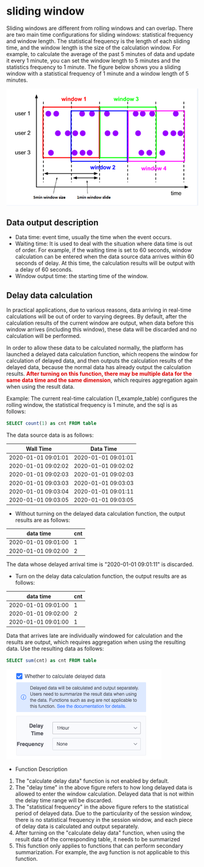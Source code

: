 # sliding window

Sliding windows are different from rolling windows and can overlap. There are two main time configurations for sliding windows: statistical frequency and window length. The statistical frequency is the length of each sliding time, and the window length is the size of the calculation window. For example, to calculate the average of the past 5 minutes of data and update it every 1 minute, you can set the window length to 5 minutes and the statistics frequency to 1 minute. The figure below shows you a sliding window with a statistical frequency of 1 minute and a window length of 5 minutes.

![](../../../../assets/dataflow/stream-processing/sliding-window.png)

## Data output description

  - Data time: event time, usually the time when the event occurs.
  - Waiting time: It is used to deal with the situation where data time is out of order. For example, if the waiting time is set to 60 seconds, window calculation can be entered when the data source data arrives within 60 seconds of delay. At this time, the calculation results will be output with a delay of 60 seconds.
  - Window output time: the starting time of the window.

## Delay data calculation

In practical applications, due to various reasons, data arriving in real-time calculations will be out of order to varying degrees. By default, after the calculation results of the current window are output, when data before this window arrives (including this window), these data will be discarded and no calculation will be performed.

In order to allow these data to be calculated normally, the platform has launched a delayed data calculation function, which reopens the window for calculation of delayed data, and then outputs the calculation results of the delayed data, because the normal data has already output the calculation results. <font color="#dd0000">**After turning on this function, there may be multiple data for the same data time and the same dimension**</font>, which requires aggregation again when using the result data.

Example: The current real-time calculation (1_example_table) configures the rolling window, the statistical frequency is 1 minute, and the sql is as follows:
```sql
SELECT count(1) as cnt FROM table
```
The data source data is as follows:

| Wall Time | Data Time |
| ------------------ | ------------------ |
| 2020-01-01 09:01:01 | 2020-01-01 09:01:01 |
| 2020-01-01 09:02:02 | 2020-01-01 09:02:02 |
| 2020-01-01 09:02:03 | 2020-01-01 09:02:03 |
| 2020-01-01 09:03:03 | 2020-01-01 09:03:03 |
| 2020-01-01 09:03:04 | 2020-01-01 09:01:11 |
| 2020-01-01 09:03:05 | 2020-01-01 09:03:05 |


- Without turning on the delayed data calculation function, the output results are as follows:

| data time | cnt |
| ------------------ | --- |
| 2020-01-01 09:01:00 | 1 |
| 2020-01-01 09:02:00 | 2 |

The data whose delayed arrival time is "2020-01-01 09:01:11" is discarded.

- Turn on the delay data calculation function, the output results are as follows:

| data time | cnt |
| ------------------ | --- |
| 2020-01-01 09:01:00 | 1 |
| 2020-01-01 09:02:00 | 2 |
| 2020-01-01 09:01:00 | 1 |

Data that arrives late are individually windowed for calculation and the results are output, which requires aggregation when using the resulting data. Use the resulting data as follows:
```sql
SELECT sum(cnt) as cnt FROM table
```

![](../../../../assets/dataflow/stream-processing/allowed-lateness.png)

- Function Description
1. The "calculate delay data" function is not enabled by default.
2. The "delay time" in the above figure refers to how long delayed data is allowed to enter the window calculation. Delayed data that is not within the delay time range will be discarded.
3. The "statistical frequency" in the above figure refers to the statistical period of delayed data. Due to the particularity of the session window, there is no statistical frequency in the session window, and each piece of delay data is calculated and output separately.
4. After turning on the "calculate delay data" function, when using the result data of the corresponding table, it needs to be summarized
5. This function only applies to functions that can perform secondary summarization. For example, the avg function is not applicable to this function.
